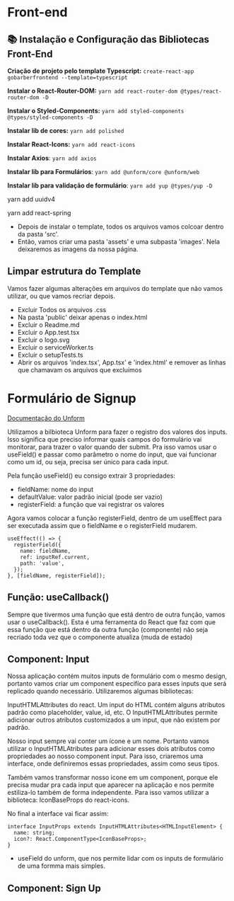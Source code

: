 # Front-end

## 📚 Instalação e Configuração das Bibliotecas Front-End

**Criação de projeto pelo template Typescript:** `create-react-app gobarberfrontend --template=typescript`

**Instalar o React-Router-DOM:** `yarn add react-router-dom @types/react-router-dom -D`

**Instalar o Styled-Components:** `yarn add styled-components @types/styled-components -D`

**Instalar lib de cores:** `yarn add polished`

**Instalar React-Icons:** `yarn add react-icons`

**Instalar Axios**: `yarn add axios`

**Instalar lib para Formulários**: `yarn add @unform/core @unform/web`

**Instalar lib para validação de formulário**: `yarn add yup @types/yup -D`

yarn add uuidv4

yarn add react-spring

- Depois de instalar o template, todos os arquivos vamos colcoar dentro da pasta 'src'.
- Então, vamos criar uma pasta 'assets' e uma subpasta 'images'. Nela deixaremos as imagens da nossa página.

## Limpar estrutura do Template

Vamos fazer algumas alterações em arquivos do template que não vamos utilizar, ou que vamos recriar depois.

- Excluir Todos os arquivos .css
- Na pasta 'public' deixar apenas o index.html
- Excluir o Readme.md
- Excluir o App.test.tsx
- Excluir o logo.svg
- Excluir o serviceWorker.ts
- Excluir o setupTests.ts
- Abrir os arquivos 'index.tsx', App.tsx' e 'index.html' e remover as linhas que chamavam os arquivos que excluímos

# Formulário de Signup

[Documentação do Unform](https://unform.dev/guides/basic-form/)

Utilizamos a bilbioteca Unform para fazer o registro dos valores dos inputs. Isso significa que preciso informar quais campos do formulário vai monitorar, para trazer o valor quando der submit. Pra isso vamos usar o useField() e passar como parâmetro o nome do input, que vai funcionar como um id, ou seja, precisa ser único para cada input.

Pela função useField() eu consigo extrair 3 propriedades:

- fieldName: nome do input
- defaultValue: valor padrão inicial (pode ser vazio)
- registerField: a função que vai registrar os valores

Agora vamos colocar a função registerField, dentro de um useEffect para ser executada assim que o fieldName e o registerField mudarem.

```tsx
useEffect(() => {
  registerField({
    name: fieldName,
    ref: inputRef.current,
    path: 'value',
  });
}, [fieldName, registerField]);
```

## Função: useCallback()

Sempre que tivermos uma função que está dentro de outra função, vamos usar o useCallback(). Esta é uma ferramenta do React que faz com que essa função que está dentro da outra função (componente) não seja recriado toda vez que o componente atualiza (muda de estado)

## Component: Input

Nossa aplicação contém muitos inputs de formulário com o mesmo design, portanto vamos criar um component especifíco para esses inputs que será replicado quando necessário. Utilizaremos algumas bibliotecas:

InputHTMLAttributes do react. Um input do HTML contém alguns atributos padrão como placeholder, value, id, etc. O InputHTMLAttributes permite adicionar outros atributos customizados a um input, que não existem por padrão.

Nosso input sempre vai conter um ícone e um nome. Portanto vamos utilizar o InputHTMLAtributes para adicionar esses dois atributos como propriedades ao nosso component input. Para isso, criaremos uma interface, onde definiremos essas propriedades, assim como seus tipos.

Também vamos transformar nosso icone em um component, porque ele precisa mudar pra cada input que aparecer na aplicação e nos permite estiliza-lo também de forma independente. Para isso vamos utilizar a biblioteca: IconBaseProps do react-icons.

No final a interface vai ficar assim:

```tsx
interface InputProps extends InputHTMLAttributes<HTMLInputElement> {
  name: string;
  icon?: React.ComponentType<IconBaseProps>;
}
```

- useField do unform, que nos permite lidar com os inputs de formulário de uma formma mais simples.

## Component: Sign Up
